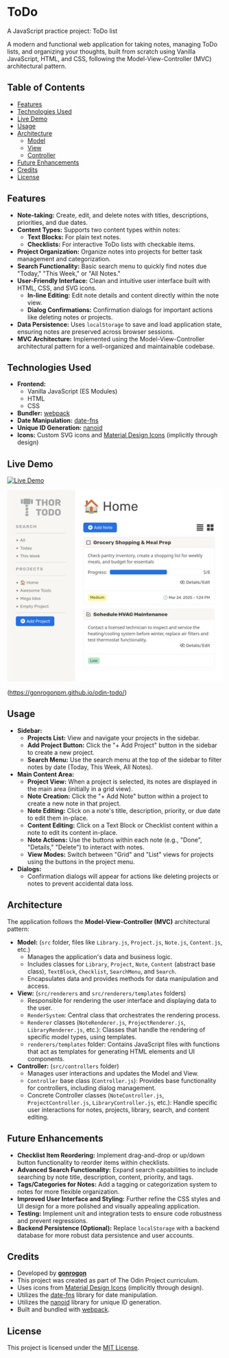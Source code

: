 # ToDo

A JavaScript practice project: ToDo list

A modern and functional web application for taking notes, managing ToDo lists, and organizing your thoughts, built from scratch using Vanilla JavaScript, HTML, and CSS, following the Model-View-Controller (MVC) architectural pattern.

## Table of Contents

- [Features](#features)
- [Technologies Used](#technologies-used)
- [Live Demo](#live-demo)
- [Usage](#usage)
- [Architecture](#architecture)
  - [Model](#model)
  - [View](#view)
  - [Controller](#controller)
- [Future Enhancements](#future-enhancements)
- [Credits](#credits)
- [License](#license)

## Features

*   **Note-taking:** Create, edit, and delete notes with titles, descriptions, priorities, and due dates.
*   **Content Types:** Supports two content types within notes:
    *   **Text Blocks:** For plain text notes.
    *   **Checklists:** For interactive ToDo lists with checkable items.
*   **Project Organization:** Organize notes into projects for better task management and categorization.
*   **Search Functionality:** Basic search menu to quickly find notes due "Today," "This Week," or "All Notes."
*   **User-Friendly Interface:**  Clean and intuitive user interface built with HTML, CSS, and SVG icons.
    *   **In-line Editing:** Edit note details and content directly within the note view.
    *   **Dialog Confirmations:** Confirmation dialogs for important actions like deleting notes or projects.
*   **Data Persistence:**  Uses `localStorage` to save and load application state, ensuring notes are preserved across browser sessions.
*   **MVC Architecture:** Implemented using the Model-View-Controller architectural pattern for a well-organized and maintainable codebase.

## Technologies Used

*   **Frontend:**
    *   Vanilla JavaScript (ES Modules)
    *   HTML
    *   CSS
*   **Bundler:** [webpack](https://webpack.js.org/)
*   **Date Manipulation:** [date-fns](https://date-fns.org/)
*   **Unique ID Generation:** [nanoid](https://github.com/ai/nanoid)
*   **Icons:** Custom SVG icons and [Material Design Icons](https://pictogrammers.com/library/mdi/) (implicitly through design)

## Live Demo
[![Live Demo](https://img.shields.io/badge/Live%20Demo-View%20Live-blueviolet)](https://gonrogonpm.github.io/odin-todo/)

<!-- Añade la imagen de vista previa aquí -->
![Live Preview of ToDos App](./screenshots/live-preview-screenshot.png)

(https://gonrogonpm.github.io/odin-todo/)

## Usage

*   **Sidebar:**
    *   **Projects List:**  View and navigate your projects in the sidebar.
    *   **Add Project Button:** Click the "+ Add Project" button in the sidebar to create a new project.
    *   **Search Menu:** Use the search menu at the top of the sidebar to filter notes by date (Today, This Week, All Notes).
*   **Main Content Area:**
    *   **Project View:**  When a project is selected, its notes are displayed in the main area (initially in a grid view).
    *   **Note Creation:** Click the "+ Add Note" button within a project to create a new note in that project.
    *   **Note Editing:** Click on a note's title, description, priority, or due date to edit them in-place.
    *   **Content Editing:** Click on a Text Block or Checklist content within a note to edit its content in-place.
    *   **Note Actions:** Use the buttons within each note (e.g., "Done", "Details," "Delete") to interact with notes.
    *   **View Modes:** Switch between "Grid" and "List" views for projects using the buttons in the project menu.
*   **Dialogs:**
    *   Confirmation dialogs will appear for actions like deleting projects or notes to prevent accidental data loss.

## Architecture

The application follows the **Model-View-Controller (MVC)** architectural pattern:

*   **<a id="model"></a>Model:**  (`src` folder, files like `Library.js`, `Project.js`, `Note.js`, `Content.js`, etc.)
    *   Manages the application's data and business logic.
    *   Includes classes for `Library`, `Project`, `Note`, `Content` (abstract base class), `TextBlock`, `Checklist`, `SearchMenu`, and `Search`.
    *   Encapsulates data and provides methods for data manipulation and access.
*   **<a id="view"></a>View:** (`src/renderers` and `src/renderers/templates` folders)
    *   Responsible for rendering the user interface and displaying data to the user.
    *   `RenderSystem`: Central class that orchestrates the rendering process.
    *   `Renderer` classes (`NoteRenderer.js`, `ProjectRenderer.js`, `LibraryRenderer.js`, etc.): Classes that handle the rendering of specific model types, using templates.
    *   `renderers/templates` folder: Contains JavaScript files with functions that act as templates for generating HTML elements and UI components.
*   **<a id="controller"></a>Controller:** (`src/controllers` folder)
    *   Manages user interactions and updates the Model and View.
    *   `Controller` base class (`Controller.js`): Provides base functionality for controllers, including dialog management.
    *   Concrete Controller classes (`NoteController.js`, `ProjectController.js`, `LibraryController.js`, etc.): Handle specific user interactions for notes, projects, library, search, and content editing.

## Future Enhancements

*   **Checklist Item Reordering:** Implement drag-and-drop or up/down button functionality to reorder items within checklists.
*   **Advanced Search Functionality:** Expand search capabilities to include searching by note title, description, content, priority, and tags.
*   **Tags/Categories for Notes:**  Add a tagging or categorization system to notes for more flexible organization.
*   **Improved User Interface and Styling:** Further refine the CSS styles and UI design for a more polished and visually appealing application.
*   **Testing:** Implement unit and integration tests to ensure code robustness and prevent regressions.
*   **Backend Persistence (Optional):**  Replace `localStorage` with a backend database for more robust data persistence and user accounts.

## Credits

*   Developed by [**gonrogon**](https://github.com/gonrogonpm)
*   This project was created as part of The Odin Project curriculum.
*   Uses icons from [Material Design Icons](https://pictogrammers.com/library/mdi/) (implicitly through design).
*   Utilizes the [date-fns](https://date-fns.org/) library for date manipulation.
*   Utilizes the [nanoid](https://github.com/ai/nanoid) library for unique ID generation.
*   Built and bundled with [webpack](https://webpack.js.org/).

## License

This project is licensed under the [MIT License](https://opensource.org/licenses/MIT).